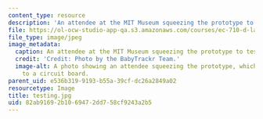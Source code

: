 ```yaml
---
content_type: resource
description: 'An attendee at the MIT Museum squeezing the prototype to test the system. '
file: https://ol-ocw-studio-app-qa.s3.amazonaws.com/courses/ec-710-d-lab-medical-technologies-for-the-developing-world-spring-2010/82ab91692b1069472dd758cf9243a2b5_testing.jpg
file_type: image/jpeg
image_metadata:
  caption: An attendee at the MIT Museum squeezing the prototype to test the system.
  credit: 'Credit: Photo by the BabyTrackr Team.'
  image-alt: A photo showing an attendee squeezing the prototype, which was connected
    to a circuit board.
parent_uid: e536b319-9193-b55a-39cf-dc26a2849a02
resourcetype: Image
title: testing.jpg
uid: 82ab9169-2b10-6947-2dd7-58cf9243a2b5
---
```

